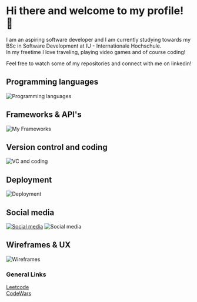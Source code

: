 # Hi there and welcome to my profile! 👋

I am an aspiring software developer and I am currently studying towards my BSc in Software Development at IU - Internationale Hochschule.  
In my freetime I love traveling, playing video games and of course coding!

Feel free to watch some of my repositories and connect with me on linkedin!

## Programming languages
![Programming languages](https://skillicons.dev/icons?i=html,css,js,typescript,python,java)

## Frameworks & API's
![My Frameworks](https://skillicons.dev/icons?i=django,react,bootstrap,postman)

## Version control and coding
![VC and coding](https://skillicons.dev/icons?i=git,github,vscode,eclipse,replit)

## Deployment
![Deployment](https://skillicons.dev/icons?i=heroku,netlify)

## Social media
[![Social media](https://skillicons.dev/icons?i=linkedin)](https://www.linkedin.com/in/jonathan-zakrisson-23187a260/)
![Social media](https://skillicons.dev/icons?i=discord)

## Wireframes & UX
![Wireframes](https://skillicons.dev/icons?i=figma,ps,stackoverflow)


### General Links
[Leetcode](https://leetcode.com/ImJexz/)  
[CodeWars](https://www.codewars.com/users/Jonathan97-web)
